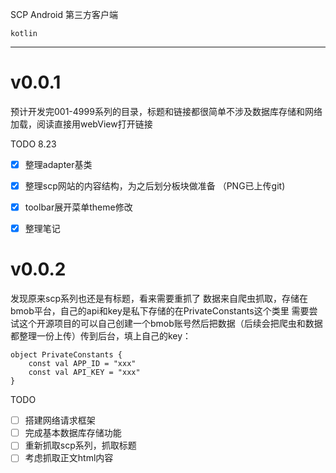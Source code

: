 SCP Android 第三方客户端

`kotlin`

---

# v0.0.1
预计开发完001-4999系列的目录，标题和链接都很简单不涉及数据库存储和网络加载，阅读直接用webView打开链接

TODO 8.23
- [x] 整理adapter基类
- [x] 整理scp网站的内容结构，为之后划分板块做准备 （PNG已上传git)
- [x] toolbar展开菜单theme修改
- [x] 整理笔记


# v0.0.2
发现原来scp系列也还是有标题，看来需要重抓了
数据来自爬虫抓取，存储在bmob平台，自己的api和key是私下存储的在PrivateConstants这个类里
需要尝试这个开源项目的可以自己创建一个bmob账号然后把数据（后续会把爬虫和数据都整理一份上传）传到后台，填上自己的key：
```
object PrivateConstants {
    const val APP_ID = "xxx"
    const val API_KEY = "xxx"
}
```

TODO
- [ ] 搭建网络请求框架
- [ ] 完成基本数据库存储功能
- [ ] 重新抓取scp系列，抓取标题
- [ ] 考虑抓取正文html内容
